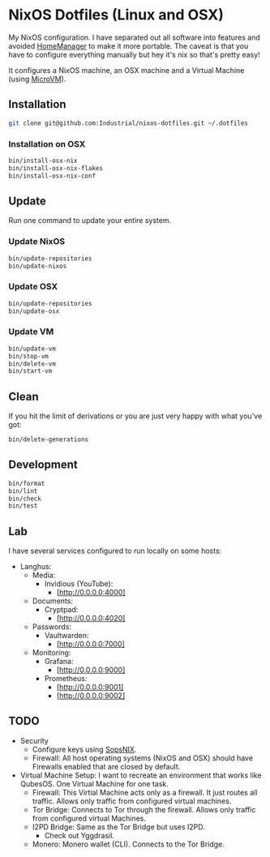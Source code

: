 # NixOS Dotfiles (Linux and OSX)

My NixOS configuration. I have separated out all software into features and
avoided [HomeManager](https://github.com/nix-community/home-manager) to make it
more portable. The caveat is that you have to configure everything manually but
hey it's nix so that's pretty easy!

It configures a NixOS machine, an OSX machine and a Virtual Machine (using
[MicroVM](https://github.com/astro/microvm.nix)).

## Installation

```bash
git clone git@github.com:Industrial/nixos-dotfiles.git ~/.dotfiles
```

### Installation on OSX

```bash
bin/install-osx-nix
bin/install-osx-nix-flakes
bin/install-osx-nix-conf
```

## Update

Run one command to update your entire system.

### Update NixOS

```bash
bin/update-repositories
bin/update-nixos
```

### Update OSX

```bash
bin/update-repositories
bin/update-osx
```

### Update VM

```bash
bin/update-vm
bin/stop-vm
bin/delete-vm
bin/start-vm
```

## Clean

If you hit the limit of derivations or you are just very happy with what you've
got:

```bash
bin/delete-generations
```

## Development

```bash
bin/format
bin/lint
bin/check
bin/test
```

## Lab

I have several services configured to run locally on some hosts:

- Langhus:
  - Media:
    - Invidious (YouTube):
      - [http://0.0.0.0:4000]
  - Documents:
    - Cryptpad:
      - [http://0.0.0.0:4020]
  - Passwords:
    - Vaultwarden:
      - [http://0.0.0.0:7000]
  - Monitoring:
    - Grafana:
      - [http://0.0.0.0:9000]
    - Prometheus:
      - [http://0.0.0.0:9001]
      - [http://0.0.0.0:9002]

## TODO

- Security
  - Configure keys using [SopsNIX](https://github.com/Mic92/sops-nix).
  - Firewall: All host operating systems (NixOS and OSX) should have Firewalls
    enabled that are closed by default.
- Virtual Machine Setup: I want to recreate an environment that works like
  QubesOS. One Virtual Machine for one task.
  - Firewall: This Virtial Machine acts only as a firewall. It just routes all
    traffic. Allows only traffic from configured virtual machines.
  - Tor Bridge: Connects to Tor through the firewall. Allows only traffic from
    configured virtual Machines.
  - I2PD Bridge: Same as the Tor Bridge but uses I2PD.
    - Check out Yggdrasil.
  - Monero: Monero wallet (CLI). Connects to the Tor Bridge.
